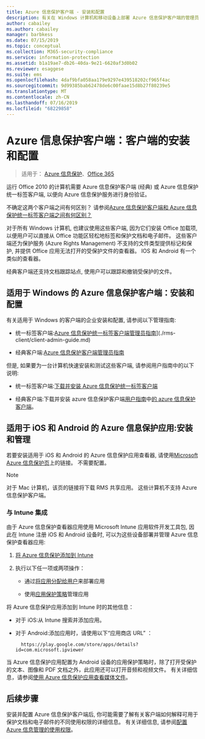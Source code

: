 ```yaml
---
title: Azure 信息保护客户端 - 安装和配置
description: 有关在 Windows 计算机和移动设备上部署 Azure 信息保护客户端的管理员信息。
author: cabailey
ms.author: cabailey
manager: barbkess
ms.date: 07/15/2019
ms.topic: conceptual
ms.collection: M365-security-compliance
ms.service: information-protection
ms.assetid: b1a19ae7-db26-40da-9e21-6620af3d0b02
ms.reviewer: esaggese
ms.suite: ems
ms.openlocfilehash: 4daf9bfa058aa179e9297e439518202cf965f4ac
ms.sourcegitcommit: 9d99385bab62478de6c00faae15d8b27f80239e5
ms.translationtype: MT
ms.contentlocale: zh-CN
ms.lasthandoff: 07/16/2019
ms.locfileid: "68229858"
---
```

# <a name="azure-information-protection-client-installation-and-configuration-for-clients"></a>Azure 信息保护客户端：客户端的安装和配置

>适用于：  [Azure 信息保护](https://azure.microsoft.com/pricing/details/information-protection)、[Office 365](https://download.microsoft.com/download/E/C/F/ECF42E71-4EC0-48FF-AA00-577AC14D5B5C/Azure_Information_Protection_licensing_datasheet_EN-US.pdf)

运行 Office 2010 的计算机需要 Azure 信息保护客户端 (经典) 或 Azure 信息保护统一标签客户端, 以便向 Azure 信息保护服务进行身份验证。

不确定这两个客户端之间有何区别？  请参阅[Azure 信息保护客户端和 Azure 信息保护统一标签客户端之间有何区别？](faqs.md#whats-the-difference-between-azure-information-protection-and-microsoft-information-protection)

对于所有 Windows 计算机, 也建议使用这些客户端, 因为它们安装 Office 加载项, 以便用户可以直接从 Office 功能区轻松地标签和保护文档和电子邮件。 这些客户端还为保护服务 (Azure Rights Management) 不支持的文件类型提供标记和保护, 并提供 Office 应用无法打开的受保护文件的查看器。 IOS 和 Android 有一个类似的查看器。

经典客户端还支持文档跟踪站点, 使用户可以跟踪和撤销受保护的文件。

## <a name="the-azure-information-protection-client-for-windows-installation-and-configuration"></a>适用于 Windows 的 Azure 信息保护客户端：安装和配置

有关适用于 Windows 的客户端的企业安装和配置, 请参阅以下管理指南:

- 统一标签客户端:[Azure 信息保护统一标签客户端管理员指南](./rms-client/clientv2-admin-guide.md)](./rms-client/client-admin-guide.md)

- 经典客户端:[Azure 信息保护客户端管理员指南](./rms-client/client-admin-guide.md)

但是, 如果要为一台计算机快速安装和测试这些客户端, 请参阅用户指南中的以下说明:

- 统一标签客户端:[下载并安装 Azure 信息保护统一标签客户端](./rms-client/install-unifiedlabelingclient-app.md)

- 经典客户端:下载并安装 azure 信息保护客户端[用户指南](./rms-client/client-user-guide.md)中[的 azure 信息保护客户端](./rms-client/install-client-app.md)。

## <a name="the-azure-information-protection-app-for-ios-and-android-installation-and-management"></a>适用于 iOS 和 Android 的 Azure 信息保护应用:安装和管理

若要安装适用于 iOS 和 Android 的 Azure 信息保护应用查看器, 请使用[Microsoft Azure 信息保护页](https://go.microsoft.com/fwlink/?LinkId=303970)上的链接。 不需要配置。

> [!NOTE]
> 对于 Mac 计算机，该页的链接将下载 RMS 共享应用。 这些计算机不支持 Azure 信息保护客户端。

### <a name="integration-with-intune"></a>与 Intune 集成

由于 Azure 信息保护查看器应用使用 Microsoft Intune 应用软件开发工具包, 因此在 Intune 注册 iOS 和 Android 设备时, 可以为这些设备部署并管理 Azure 信息保护查看器应用:

1. [将 Azure 信息保护添加到 Intune](/intune/apps-add) 

2. 执行以下任一项或两项操作：
    
    - 通过[将应用分配给用户](/intune/apps-deploy)来部署应用
    
    - 使用[应用保护策略](/intune/app-protection-policies)管理应用

将 Azure 信息保护应用添加到 Intune 时的其他信息：

- 对于 iOS:从 Intune 搜索并添加应用。

- 对于 Android:添加应用时，请使用以下“应用商店 URL”  ：
        
        https://play.google.com/store/apps/details?id=com.microsoft.ipviewer

当 Azure 信息保护应用配置为 Android 设备的应用保护策略时，除了打开受保护的文本、图像和 PDF 文档之外，此应用还可以打开音频和视频文件。 有关详细信息，请参阅[使用 Azure 信息保护应用查看媒体文件](/intune/end-user-mam-apps-android#view-media-files-with-the-azure-information-protection-app)。

## <a name="next-steps"></a>后续步骤

安装并配置 Azure 信息保护客户端后, 你可能需要了解有关客户端如何解释可用于保护文档和电子邮件的不同使用权限的详细信息。 有关详细信息, 请参阅[配置 Azure 信息管理的使用权限](configure-usage-rights.md)。
